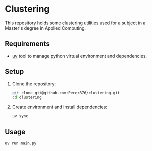 # Clustering

This repository holds some clustering utilities used for a subject in a Master's degree in Applied Computing.

## Requirements

- [uv](https://docs.astral.sh/uv/getting-started/installation/) tool to manage python virtual environment and dependencies.

## Setup

1. Clone the repository:

    ```bash
    git clone git@github.com:Perer876/clustering.git
    cd clustering
    ```

2. Create environment and install dependencies:

    ```bash
    uv sync
    ```

## Usage

```bash
uv run main.py
```
